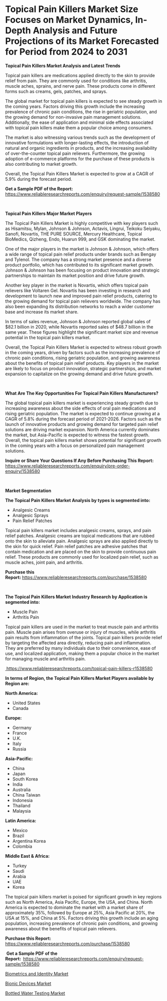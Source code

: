 <p><h1>Topical Pain Killers Market Size Focuses on Market Dynamics, In-Depth Analysis and Future Projections of its Market Forecasted for Period from 2024 to 2031</h1></p><p><strong>Topical Pain Killers Market Analysis and Latest Trends</strong></p>
<p><p>Topical pain killers are medications applied directly to the skin to provide relief from pain. They are commonly used for conditions like arthritis, muscle aches, sprains, and nerve pain. These products come in different forms such as creams, gels, patches, and sprays.</p><p>The global market for topical pain killers is expected to see steady growth in the coming years. Factors driving this growth include the increasing prevalence of chronic pain conditions, the rise in geriatric population, and the growing demand for non-invasive pain management solutions. Additionally, the ease of application and minimal side effects associated with topical pain killers make them a popular choice among consumers.</p><p>The market is also witnessing various trends such as the development of innovative formulations with longer-lasting effects, the introduction of natural and organic ingredients in products, and the increasing availability of over-the-counter topical pain relievers. Furthermore, the growing adoption of e-commerce platforms for the purchase of these products is also contributing to market growth.</p><p>Overall, the Topical Pain Killers Market is expected to grow at a CAGR of 5.9% during the forecast period.</p></p>
<p><strong>Get a Sample PDF of the Report:&nbsp;</strong> <a href="https://www.reliableresearchreports.com/enquiry/request-sample/1538580">https://www.reliableresearchreports.com/enquiry/request-sample/1538580</a></p>
<p>&nbsp;</p>
<p><strong>Topical Pain Killers Major Market Players</strong></p>
<p><p>The Topical Pain Killers Market is highly competitive with key players such as Hisamitsu, Mylan, Johnson & Johnson, Actavis, Lingrui, Teikoku Seiyaku, Sanofi, Novartis, THE PURE SOURCE, Mercury Healthcare, Topical BioMedics, Qizheng, Endo, Huarun 999, and GSK dominating the market. </p><p>One of the major players in the market is Johnson & Johnson, which offers a wide range of topical pain relief products under brands such as Bengay and Tylenol. The company has a strong market presence and a diverse product portfolio, which has contributed to its significant market growth. Johnson & Johnson has been focusing on product innovation and strategic partnerships to maintain its market position and drive future growth.</p><p>Another key player in the market is Novartis, which offers topical pain relievers like Voltaren Gel. Novartis has been investing in research and development to launch new and improved pain relief products, catering to the growing demand for topical pain relievers worldwide. The company has also been expanding its distribution networks to reach a wider customer base and increase its market share.</p><p>In terms of sales revenue, Johnson & Johnson reported global sales of $82.1 billion in 2020, while Novartis reported sales of $48.7 billion in the same year. These figures highlight the significant market size and revenue potential in the topical pain killers market.</p><p>Overall, the Topical Pain Killers Market is expected to witness robust growth in the coming years, driven by factors such as the increasing prevalence of chronic pain conditions, rising geriatric population, and growing awareness about the benefits of topical pain relief products. Key players in the market are likely to focus on product innovation, strategic partnerships, and market expansion to capitalize on the growing demand and drive future growth.</p></p>
<p>&nbsp;</p>
<p><strong>What Are The Key Opportunities For Topical Pain Killers Manufacturers?</strong></p>
<p><p>The global topical pain killers market is experiencing steady growth due to increasing awareness about the side effects of oral pain medications and rising geriatric population. The market is expected to continue growing at a CAGR of 5.8% during the forecast period of 2021-2026. Factors such as the launch of innovative products and growing demand for targeted pain relief solutions are driving market expansion. North America currently dominates the market, but Asia-Pacific is expected to witness the fastest growth. Overall, the topical pain killers market shows potential for significant growth in the coming years with a focus on personalized pain management solutions.</p></p>
<p><strong>Inquire or Share Your Questions If Any Before Purchasing This Report:</strong> <a href="https://www.reliableresearchreports.com/enquiry/pre-order-enquiry/1538580">https://www.reliableresearchreports.com/enquiry/pre-order-enquiry/1538580</a></p>
<p>&nbsp;</p>
<p><strong>Market Segmentation</strong></p>
<p><strong>The Topical Pain Killers Market Analysis by types is segmented into:</strong></p>
<p><ul><li>Analgesic Creams</li><li>Analgesic Sprays</li><li>Pain Relief Patches</li></ul></p>
<p><p>Topical pain killers market includes analgesic creams, sprays, and pain relief patches. Analgesic creams are topical medications that are rubbed onto the skin to alleviate pain. Analgesic sprays are also applied directly to the skin for quick relief. Pain relief patches are adhesive patches that contain medication and are placed on the skin to provide continuous pain relief. These products are commonly used for localized pain relief, such as muscle aches, joint pain, and arthritis.</p></p>
<p><strong>Purchase this Report:&nbsp;</strong><a href="https://www.reliableresearchreports.com/purchase/1538580">https://www.reliableresearchreports.com/purchase/1538580</a></p>
<p>&nbsp;</p>
<p><strong>The Topical Pain Killers Market Industry Research by Application is segmented into:</strong></p>
<p><ul><li>Muscle Pain</li><li>Arthritis Pain</li></ul></p>
<p><p>Topical pain killers are used in the market to treat muscle pain and arthritis pain. Muscle pain arises from overuse or injury of muscles, while arthritis pain results from inflammation of the joints. Topical pain killers provide relief by targeting the affected area directly, reducing pain and inflammation. They are preferred by many individuals due to their convenience, ease of use, and localized application, making them a popular choice in the market for managing muscle and arthritis pain.</p></p>
<p><a href="https://www.reliableresearchreports.com/topical-pain-killers-r1538580">&nbsp;https://www.reliableresearchreports.com/topical-pain-killers-r1538580</a></p>
<p><strong>In terms of Region, the Topical Pain Killers Market Players available by Region are:</strong></p>
<p>
    <p> <strong> North America: </strong>
        <ul>
            <li>United States</li>
            <li>Canada</li>
        </ul>
        </p> 
    <p> <strong> Europe: </strong>
        <ul>
            <li>Germany</li>
            <li>France</li>
            <li>U.K.</li>
            <li>Italy</li>
            <li>Russia</li>
        </ul>
        </p> 
    <p> <strong> Asia-Pacific: </strong>
        <ul>
            <li>China</li>
            <li>Japan</li>
            <li>South Korea</li>
            <li>India</li>
            <li>Australia</li>
            <li>China Taiwan</li>
            <li>Indonesia</li>
            <li>Thailand</li>
            <li>Malaysia</li>
        </ul>
        </p> 
    <p> <strong> Latin America: </strong>
        <ul>
            <li>Mexico</li>
            <li>Brazil</li>
            <li>Argentina Korea</li>
            <li>Colombia</li>
        </ul>
        </p> 
    <p> <strong> Middle East & Africa: </strong>
        <ul>
            <li>Turkey</li>
            <li>Saudi</li>
            <li>Arabia</li>
            <li>UAE</li>
            <li>Korea</li>
        </ul>
    </p>
    </p>
<p><p>The topical pain killers market is poised for significant growth in key regions such as North America, Asia Pacific, Europe, the USA, and China. North America is expected to dominate the market with a market share of approximately 35%, followed by Europe at 25%, Asia Pacific at 20%, the USA at 15%, and China at 5%. Factors driving this growth include an aging population, increasing prevalence of chronic pain conditions, and growing awareness about the benefits of topical pain relievers.</p></p>
<p><strong>Purchase this Report: </strong><a href="https://www.reliableresearchreports.com/purchase/1538580">https://www.reliableresearchreports.com/purchase/1538580</a></p>
<p>&nbsp;<strong>Get a Sample PDF of the Report:&nbsp;&nbsp;</strong><a href="https://www.reliableresearchreports.com/enquiry/request-sample/1538580">https://www.reliableresearchreports.com/enquiry/request-sample/1538580</a></p>
<p><strong></strong></p>
<p><p><a href="https://github.com/singletonthaxterkelliehr2df/Market-Research-Report-List-3/blob/main/biometrics-and-identity-market.md">Biometrics and Identity Market</a></p><p><a href="https://github.com/ashman753/Market-Research-Report-List-2/blob/main/bionic-devices-market.md">Bionic Devices Market</a></p><p><a href="https://github.com/LibbySpencer2018/Market-Research-Report-List-1/blob/main/bottled-water-testing-market.md">Bottled Water Testing Market</a></p></p>